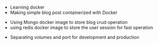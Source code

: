- Learning docker
- Making simple blog post containerized with Docker

* Using Mongo docker image to store blog crud operation
* using redis docker image to store the user session for fast operation

- Separating volumes and port for development and production
